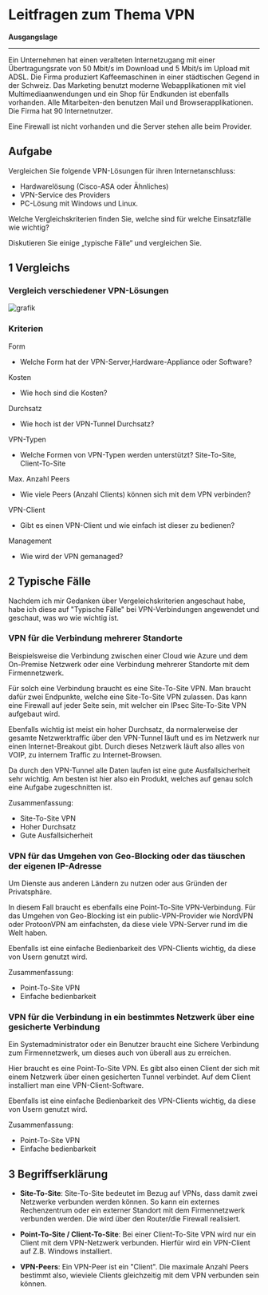 # Leitfragen zum Thema VPN

**Ausgangslage**
***
Ein Unternehmen hat einen veralteten Internetzugang mit einer Übertragungsrate von 50 Mbit/s im Download und 5 Mbit/s im Upload mit ADSL. Die Firma produziert Kaffeemaschinen in einer städtischen Gegend in der Schweiz. Das Marketing benutzt moderne Webapplikationen mit viel Multimediaanwendungen und ein Shop für Endkunden ist ebenfalls vorhanden. Alle Mitarbeiten-den benutzen Mail und Browserapplikationen. Die Firma hat 90 Internetnutzer.

Eine Firewall ist nicht vorhanden und die Server stehen alle beim Provider.


## **Aufgabe**

Vergleichen Sie folgende VPN-Lösungen für ihren Internetanschluss:  

- Hardwarelösung (Cisco-ASA oder Ähnliches) 
- VPN-Service des Providers 
- PC-Lösung mit Windows und Linux.  

Welche Vergleichskriterien finden Sie, welche sind für welche Einsatzfälle wie wichtig? 

Diskutieren Sie einige „typische Fälle“ und vergleichen Sie. 


## **1 Vergleichs**

### **Vergleich verschiedener VPN-Lösungen**

![grafik](https://user-images.githubusercontent.com/62818267/135760829-9faebc6e-3e36-4ba0-9556-78431d75e56f.png)


### **Kriterien**
Form
- Welche Form hat der VPN-Server,Hardware-Appliance oder Software?

Kosten 

- Wie hoch sind die Kosten? 

Durchsatz
- Wie hoch ist der VPN-Tunnel Durchsatz?

VPN-Typen 

- Welche Formen von VPN-Typen werden unterstützt? Site-To-Site, Client-To-Site

Max. Anzahl Peers

- Wie viele Peers (Anzahl Clients) können sich mit dem VPN verbinden?

VPN-Client

- Gibt es einen VPN-Client und wie einfach ist dieser zu bedienen?

Management

- Wie wird der VPN gemanaged? 




## **2 Typische Fälle**

Nachdem ich mir Gedanken über Vergeleichskriterien angeschaut habe, habe ich diese auf "Typische Fälle" bei VPN-Verbindungen angewendet und geschaut, was wo wie wichtig ist. 


### **VPN für die Verbindung mehrerer Standorte**

Beispielsweise die Verbindung zwischen einer Cloud wie Azure und dem On-Premise Netzwerk oder eine Verbindung mehrerer Standorte mit dem Firmennetzwerk.  

Für solch eine Verbindung braucht es eine Site-To-Site VPN. Man braucht dafür zwei Endpunkte, welche eine Site-To-Site VPN zulassen. Das kann eine Firewall auf jeder Seite sein, mit welcher ein IPsec Site-To-Site VPN aufgebaut wird. 

Ebenfalls wichtig ist meist ein hoher Durchsatz, da normalerweise der gesamte Netzwerktraffic über den VPN-Tunnel läuft und es im Netzwerk nur einen Internet-Breakout gibt. Durch dieses Netzwerk läuft also alles von VOIP, zu internem Traffic zu Internet-Browsen. 

Da durch den VPN-Tunnel alle Daten laufen ist eine gute Ausfallsicherheit sehr wichtig. Am besten ist hier also ein Produkt, welches auf genau solch eine Aufgabe zugeschnitten ist. 

Zusammenfassung:
- Site-To-Site VPN 
- Hoher Durchsatz
- Gute Ausfallsicherheit



### **VPN für das Umgehen von Geo-Blocking oder das täuschen der eigenen IP-Adresse**
Um Dienste aus anderen Ländern zu nutzen oder aus Gründen der Privatsphäre. 

In diesem Fall braucht es ebenfalls eine Point-To-Site VPN-Verbindung. Für das Umgehen von Geo-Blocking ist ein public-VPN-Provider wie NordVPN oder ProtoonVPN am einfachsten, da diese viele VPN-Server rund im die Welt haben. 

Ebenfalls ist eine einfache Bedienbarkeit des VPN-Clients wichtig, da diese von Usern genutzt wird. 

Zusammenfassung:
- Point-To-Site VPN 
- Einfache bedienbarkeit

### **VPN für die Verbindung in ein bestimmtes Netzwerk über eine gesicherte Verbindung** 
Ein Systemadministrator oder ein Benutzer braucht eine Sichere Verbindung zum Firmennetzwerk, um dieses auch von überall aus zu erreichen. 

Hier braucht es eine Point-To-Site VPN. Es gibt also einen Client der sich mit einem Netzwerk über einen gesicherten Tunnel verbindet. Auf dem Client installiert man eine VPN-Client-Software. 

Ebenfalls ist eine einfache Bedienbarkeit des VPN-Clients wichtig, da diese von Usern genutzt wird. 

Zusammenfassung:
- Point-To-Site VPN 
- Einfache bedienbarkeit


## **3 Begriffserklärung**

- **Site-To-Site**: Site-To-Site bedeutet im Bezug auf VPNs, dass damit zwei Netzwerke verbunden werden können. So kann ein externes Rechenzentrum oder ein externer Standort mit dem Firmennetzwerk verbunden werden. Die wird über den Router/die Firewall realisiert. 

- **Point-To-Site / Client-To-Site**: Bei einer Client-To-Site VPN wird nur ein Client mit dem VPN-Netzwerk verbunden. Hierfür wird ein VPN-Client auf Z.B. Windows installiert. 

- **VPN-Peers**: Ein VPN-Peer ist ein "Client". Die maximale Anzahl Peers bestimmt also, wieviele  Clients gleichzeitig mit dem VPN verbunden sein können. 
